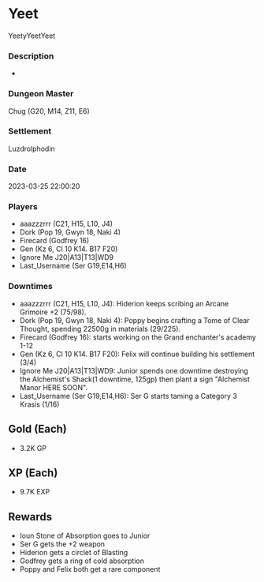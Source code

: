 # Yeet
YeetyYeetYeet
### Description
-
### Dungeon Master
Chug (G20, M14, Z11, E6)
### Settlement
Luzdrolphodin
### Date
2023-03-25 22:00:20
### Players
* aaazzzrrr (C21, H15, L10, J4)
* Dork (Pop 19, Gwyn 18, Naki 4)
* Firecard (Godfrey 16)
* Gen (Kz 6, Cl 10 K14. B17 F20)
* Ignore Me J20|A13|T13|WD9
* Last_Username (Ser G19,E14,H6)
### Downtimes
* aaazzzrrr (C21, H15, L10, J4): Hiderion keeps scribing an Arcane Grimoire +2 (75/98).
* Dork (Pop 19, Gwyn 18, Naki 4): Poppy begins crafting a Tome of Clear Thought, spending 22500g in materials (29/225).
* Firecard (Godfrey 16): starts working on the Grand enchanter's academy 1-12
* Gen (Kz 6, Cl 10 K14. B17 F20): Felix will continue building his settlement (3/4)
* Ignore Me J20|A13|T13|WD9: Junior spends one downtime destroying the Alchemist's Shack(1 downtime, 125gp) then plant a sign "Alchemist Manor HERE SOON".
* Last_Username (Ser G19,E14,H6): Ser G starts taming a Category 3 Krasis (1/16)
## Gold (Each)
* 3.2K GP
## XP (Each)
* 9.7K EXP
## Rewards
* Ioun Stone of Absorption goes to Junior
* Ser G gets the +2 weapon
* Hiderion gets a circlet of Blasting
* Godfrey gets a ring of cold absorption
* Poppy and Felix both get a rare component